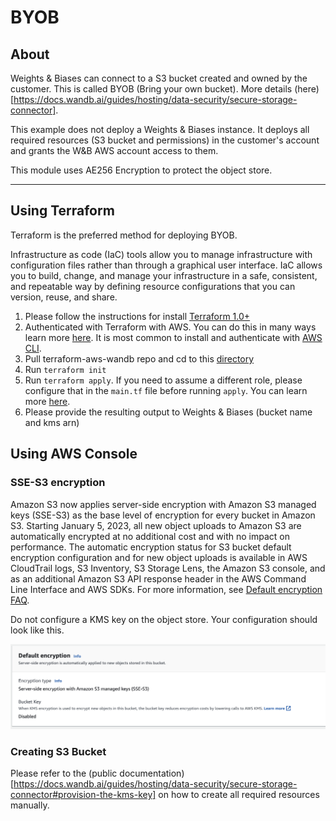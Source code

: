 # BYOB

## About

Weights & Biases can connect to a S3 bucket created and owned by the customer. This is called BYOB (Bring your own bucket). More details (here)[https://docs.wandb.ai/guides/hosting/data-security/secure-storage-connector].

This example does not deploy a Weights & Biases instance. It deploys all required resources (S3 bucket and permissions) in the customer's account and grants the W&B AWS account access to them.

This module uses AE256 Encryption to protect the object store.

---

## Using Terraform

Terraform is the preferred method for deploying BYOB.

Infrastructure as code (IaC) tools allow you to manage infrastructure with
configuration files rather than through a graphical user interface. IaC
allows you to build, change, and manage your infrastructure in a safe,
consistent, and repeatable way by defining resource configurations that you
can version, reuse, and share.

1. Please follow the instructions for install [Terraform
   1.0+](https://learn.hashicorp.com/tutorials/terraform/install-cli)
2. Authenticated with Terraform with AWS. You can do this in many ways learn
   more
   [here](https://registry.terraform.io/providers/hashicorp/aws/latest/docs#authentication-and-configuration).
   It is most common to install and authenticate with [AWS
   CLI](https://docs.aws.amazon.com/cli/latest/userguide/cli-configure-quickstart.html).
3. Pull terraform-aws-wandb repo and cd to this
   [directory](https://github.com/wandb/terraform-aws-wandb/tree/main/examples/byob-sse-s3)
4. Run `terraform init`
5. Run `terraform apply`. If you need to assume a different role, please
   configure that in the `main.tf` file before running `apply`. You can learn
   more
   [here](https://registry.terraform.io/providers/hashicorp/aws/latest/docs#assuming-an-iam-role).
6. Please provide the resulting output to Weights & Biases (bucket name and kms arn)

## Using AWS Console

### SSE-S3 encryption

Amazon S3 now applies server-side encryption with Amazon S3 managed keys (SSE-S3)
as the base level of encryption for every bucket in Amazon S3. Starting January 5, 2023,
all new object uploads to Amazon S3 are automatically encrypted at no additional cost
and with no impact on performance. The automatic encryption status for S3 bucket default
encryption configuration and for new object uploads is available in AWS CloudTrail logs,
S3 Inventory, S3 Storage Lens, the Amazon S3 console, and as an additional Amazon S3 API
response header in the AWS Command Line Interface and AWS SDKs. For more information, see
[Default encryption FAQ](https://docs.aws.amazon.com/AmazonS3/latest/userguide/default-encryption-faq.html).

Do not configure a KMS key on the object store. Your configuration should look like this.

![sse-s3-default](./sse-s3.png)

### Creating S3 Bucket

Please refer to the (public documentation)[https://docs.wandb.ai/guides/hosting/data-security/secure-storage-connector#provision-the-kms-key] on how to create all required resources manually.